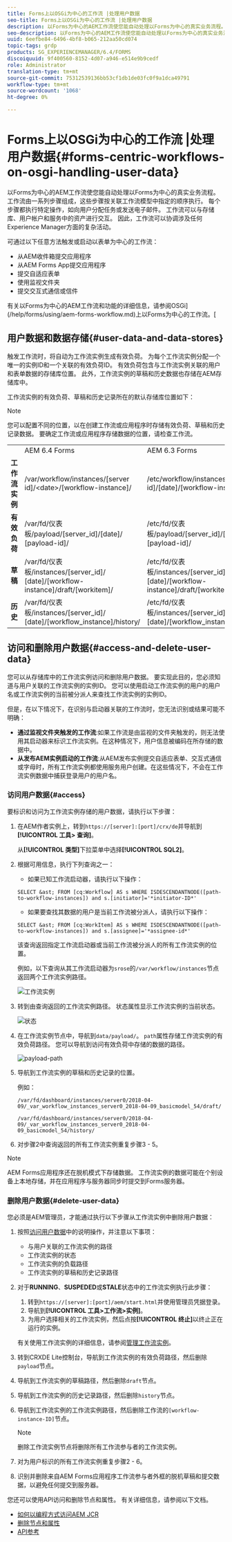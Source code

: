 ```yaml
---
title: Forms上以OSGi为中心的工作流 |处理用户数据
seo-title: Forms上以OSGi为中心的工作流 |处理用户数据
description: 以Forms为中心的AEM工作流使您能自动处理以Forms为中心的真实业务流程。 深入了解用户数据和数据存储。 了解如何访问和删除用户数据。
seo-description: 以Forms为中心的AEM工作流使您能自动处理以Forms为中心的真实业务流程。 深入了解用户数据和数据存储。 了解如何访问和删除用户数据。
uuid: 6eefbe84-6496-4bf8-b065-212aa50cd074
topic-tags: grdp
products: SG_EXPERIENCEMANAGER/6.4/FORMS
discoiquuid: 9f400560-8152-4d07-a946-e514e9b9cedf
role: Administrator
translation-type: tm+mt
source-git-commit: 75312539136bb53cf1db1de03fc0f9a1dca49791
workflow-type: tm+mt
source-wordcount: '1068'
ht-degree: 0%

---
```



# Forms上以OSGi为中心的工作流 |处理用户数据{#forms-centric-workflows-on-osgi-handling-user-data}

以Forms为中心的AEM工作流使您能自动处理以Forms为中心的真实业务流程。 工作流由一系列步骤组成，这些步骤按关联工作流模型中指定的顺序执行。 每个步骤都执行特定操作，如向用户分配任务或发送电子邮件。 工作流可以与存储库、用户帐户和服务中的资产进行交互。 因此，工作流可以协调涉及任何Experience Manager方面的复杂活动。

可通过以下任意方法触发或启动以表单为中心的工作流：

* 从AEM收件箱提交应用程序
* 从AEM Forms App提交应用程序
* 提交自适应表单
* 使用监视文件夹
* 提交交互式通信或信件

有关以Forms为中心的AEM工作流和功能的详细信息，请参阅OSGi](/help/forms/using/aem-forms-workflow.md)上以Forms为中心的工作流。[

## 用户数据和数据存储{#user-data-and-data-stores}

触发工作流时，将自动为工作流实例生成有效负荷。 为每个工作流实例分配一个唯一的实例ID和一个关联的有效负荷ID。 有效负荷包含与工作流实例关联的用户和表单数据的存储库位置。 此外，工作流实例的草稿和历史数据也存储在AEM存储库中。

工作流实例的有效负荷、草稿和历史记录所在的默认存储库位置如下：

>[!NOTE]
>
>您可以配置不同的位置，以在创建工作流或应用程序时存储有效负荷、草稿和历史记录数据。 要确定工作流或应用程序存储数据的位置，请检查工作流。

<table> 
 <tbody> 
  <tr> 
   <td> </td> 
   <td>AEM 6.4 Forms</td> 
   <td>AEM 6.3 Forms</td> 
  </tr> 
  <tr> 
   <td><strong>工作流<br />实例</strong></td> 
   <td>/var/workflow/instances/[server id]/&lt;date&gt;/[workflow-instance]/</td> 
   <td>/etc/workflow/instances/[server id]/[date]/[workflow-instance]/</td> 
  </tr> 
  <tr> 
   <td><strong>有效负荷</strong></td> 
   <td>/var/fd/仪表板/payload/[server_id]/[date]/<br /> [payload-id]/</td> 
   <td>/etc/fd/仪表板/payload/[server_id]/[date]/<br /> [payload-id]/</td> 
  </tr> 
  <tr> 
   <td><strong>草稿</strong></td> 
   <td>/var/fd/仪表板/instances/[server_id]/<br /> [date]/[workflow-instance]/draft/[workitem]/</td> 
   <td>/etc/fd/仪表板/instances/[server_id]/<br /> [date]/[workflow-instance]/draft/[workitem]/</td> 
  </tr> 
  <tr> 
   <td><strong>历史</strong></td> 
   <td>/var/fd/仪表板/instances/[server_id]/<br /> [date]/[workflow_instance]/history/</td> 
   <td>/etc/fd/仪表板/instances/[server_id]/<br /> [date]/[workflow_instance]/history/</td> 
  </tr> 
 </tbody> 
</table>

## 访问和删除用户数据{#access-and-delete-user-data}

您可以从存储库中的工作流实例访问和删除用户数据。 要实现此目的，您必须知道与用户关联的工作流实例的实例ID。 您可以使用启动工作流实例的用户的用户名或工作流实例的当前被分派人来查找工作流实例的实例ID。

但是，在以下情况下，在识别与启动器关联的工作流时，您无法识别或结果可能不明确：

* **通过监视文件夹触发的工作流**:如果工作流是由监视的文件夹触发的，则无法使用其启动器来标识工作流实例。在这种情况下，用户信息被编码在所存储的数据中。
* **从发布AEM实例启动的工作流**:从AEM发布实例提交自适应表单、交互式通信或字母时，所有工作流实例都使用服务用户创建。在这些情况下，不会在工作流实例数据中捕获登录用户的用户名。

### 访问用户数据{#access}

要标识和访问为工作流实例存储的用户数据，请执行以下步骤：

1. 在AEM作者实例上，转到`https://[server]:[port]/crx/de`并导航到&#x200B;**[!UICONTROL 工具> 查询]**。

   从&#x200B;**[!UICONTROL 类型]**&#x200B;下拉菜单中选择&#x200B;**[!UICONTROL SQL2]**。

1. 根据可用信息，执行下列查询之一：

   * 如果已知工作流启动器，请执行以下操作：

   `SELECT &ast; FROM [cq:Workflow] AS s WHERE ISDESCENDANTNODE([path-to-workflow-instances]) and s.[initiator]='*initiator-ID*'`

   * 如果要查找其数据的用户是当前工作流被分派人，请执行以下操作：

   `SELECT &ast; FROM [cq:WorkItem] AS s WHERE ISDESCENDANTNODE([path-to-workflow-instances]) and s.[assignee]='*assignee-id*'`

   该查询返回指定工作流启动器或当前工作流被分派人的所有工作流实例的位置。

   例如，以下查询从其工作流启动器为`srose`的`/var/workflow/instances`节点返回两个工作流实例路径。

   ![工作流实例](assets/workflow-instance.png)

1. 转到由查询返回的工作流实例路径。 状态属性显示工作流实例的当前状态。

   ![状态](assets/status.png)

1. 在工作流实例节点中，导航到`data/payload/`。 `path`属性存储工作流实例的有效负荷路径。 您可以导航到访问有效负荷中存储的数据的路径。

   ![payload-path](assets/payload-path.png)

1. 导航到工作流实例的草稿和历史记录的位置。

   例如：

   `/var/fd/dashboard/instances/server0/2018-04-09/_var_workflow_instances_server0_2018-04-09_basicmodel_54/draft/`

   `/var/fd/dashboard/instances/server0/2018-04-09/_var_workflow_instances_server0_2018-04-09_basicmodel_54/history/`

1. 对步骤2中查询返回的所有工作流实例重复步骤3 - 5。

>[!NOTE]
>
>AEM Forms应用程序还在脱机模式下存储数据。 工作流实例的数据可能在个别设备上本地存储，并在应用程序与服务器同步时提交到Forms服务器。

### 删除用户数据{#delete-user-data}

您必须是AEM管理员，才能通过执行以下步骤从工作流实例中删除用户数据：

1. 按照[访问用户数据](/help/forms/using/forms-workflow-osgi-handling-user-data.md#access)中的说明操作，并注意以下事项：

   * 与用户关联的工作流实例的路径
   * 工作流实例的状态
   * 工作流实例的负载路径
   * 工作流实例的草稿和历史记录路径

1. 对于&#x200B;**RUNNING**、**SUSPEDED**&#x200B;或&#x200B;**STALE**&#x200B;状态中的工作流实例执行此步骤：

   1. 转到`https://[server]:[port]/aem/start.html`并使用管理员凭据登录。
   1. 导航到&#x200B;**[!UICONTROL 工具>工作流>实例]**。
   1. 为用户选择相关的工作流实例，然后点按&#x200B;**[!UICONTROL 终止]**&#x200B;以终止正在运行的实例。

   有关使用工作流实例的详细信息，请参阅[管理工作流实例](/help/sites-administering/workflows-administering.md)。

1. 转到CRXDE Lite控制台，导航到工作流实例的有效负荷路径，然后删除`payload`节点。
1. 导航到工作流实例的草稿路径，然后删除`draft`节点。
1. 导航到工作流实例的历史记录路径，然后删除`history`节点。
1. 导航到工作流实例的工作流实例路径，然后删除工作流的`[workflow-instance-ID]`节点。

   >[!NOTE]
   >
   >删除工作流实例节点将删除所有工作流参与者的工作流实例。

1. 对为用户标识的所有工作流实例重复步骤2 - 6。
1. 识别并删除来自AEM Forms应用程序工作流参与者外框的脱机草稿和提交数据，以避免任何提交到服务器。

您还可以使用API访问和删除节点和属性。 有关详细信息，请参阅以下文档。

* [如何以编程方式访问AEM JCR](/help/sites-developing/access-jcr.md)
* [删除节点和属性](https://docs.adobe.com/docs/en/spec/jcr/2.0/10_Writing.html#10.9%20Removing%20Nodes%20and%20Properties)
* [API参考](https://helpx.adobe.com/experience-manager/6-3/sites-developing/reference-materials/javadoc/overview-summary.html)

